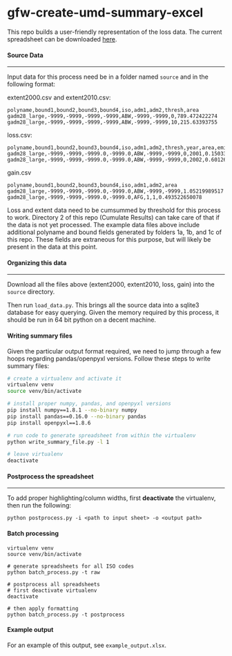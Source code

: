 # gfw-create-umd-summary-excel

This repo builds a user-friendly representation of the loss data. The current spreadsheet can be downloaded [here](http://www.globalforestwatch.org/countries/overview).

#### Source Data
---

Input data for this process need be in a folder named `source` and in the following format:

extent2000.csv and extent2010.csv:
```
polyname,bound1,bound2,bound3,bound4,iso,adm1,adm2,thresh,area
gadm28_large,-9999,-9999,-9999,-9999,ABW,-9999,-9999,0,789.472422274
gadm28_large,-9999,-9999,-9999,-9999,ABW,-9999,-9999,10,215.63393755
```

loss.csv:
```
polyname,bound1,bound2,bound3,bound4,iso,adm1,adm2,thresh,year,area,emissions
gadm28_large,-9999,-9999,-9999.0,-9999.0,ABW,-9999,-9999,0,2001,0.150338202551,0.150338202551
gadm28_large,-9999,-9999,-9999.0,-9999.0,ABW,-9999,-9999,0,2002,0.601265311472,53.1368823032
```

gain.csv
```
polyname,bound1,bound2,bound3,bound4,iso,adm1,adm2,area
gadm28_large,-9999,-9999,-9999.0,-9999.0,ABW,-9999,-9999,1.05219989517
gadm28_large,-9999,-9999,-9999.0,-9999.0,AFG,1,1,0.493522650078
```

Loss and extent data need to be cumsummed by threshold for this process to work. Directory 2 of this repo (Cumulate Results) can take care of that if the data is not yet processed. The example data files above include additional polyname and bound fields generated by folders 1a, 1b, and 1c of this repo. These fields are extraneous for this purpose, but will likely be present in the data at this point.

#### Organizing this data
---
Download all the files above (extent2000, extent2010, loss, gain) into the `source` directory.

Then run `load_data.py`. This brings all the source data into a sqlite3 database for easy querying. Given the memory required by this process, it should be run in 64 bit python on a decent machine.

#### Writing summary files

Given the particular output format required, we need to jump through a few hoops regarding pandas/openpyxl versions. Follow these steps to write summary files:

```bash
# create a virtualenv and activate it
virtualenv venv
source venv/bin/activate

# install proper numpy, pandas, and openpyxl versions
pip install numpy==1.8.1 --no-binary numpy
pip install pandas==0.16.0 --no-binary pandas
pip install openpyxl==1.8.6

# run code to generate spreadsheet from within the virtualenv
python write_summary_file.py -l 1

# leave virtualenv
deactivate
```

#### Postprocess the spreadsheet
---
To add proper highlighting/column widths, first **deactivate** the virtualenv, then run the following:
```
python postprocess.py -i <path to input sheet> -o <output path>
```

#### Batch processing
````
virtualenv venv
source venv/bin/activate

# generate spreadsheets for all ISO codes
python batch_process.py -t raw

# postprocess all spreadsheets
# first deactivate virtualenv
deactivate

# then apply formatting
python batch_process.py -t postprocess
````

#### Example output
For an example of this output, see `example_output.xlsx`.
